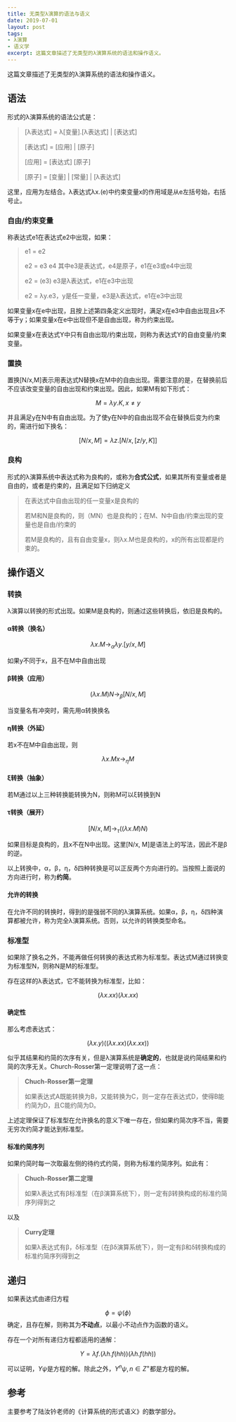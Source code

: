 ```yaml
---
title: 无类型λ演算的语法与语义
date: 2019-07-01
layout: post
tags:
- λ演算
- 语义学
excerpt: 这篇文章描述了无类型的λ演算系统的语法和操作语义。
---
```


这篇文章描述了无类型的λ演算系统的语法和操作语义。

## 语法

形式的λ演算系统的语法公式是：

> [λ表达式] = λ[变量].[λ表达式] \| [表达式]
> 
> [表达式] = [应用] \| [原子]
> 
> [应用] = [表达式] [原子]
> 
> [原子] = [变量] \| [常量] \| [λ表达式]

这里，应用为左结合。λ表达式λx.(e)中约束变量x的作用域是从e左括号始，右括号止。

### 自由/约束变量

称表达式e1在表达式e2中出现，如果：
> e1 = e2
> 
> e2 = e3 e4 其中e3是表达式，e4是原子，e1在e3或e4中出现
> 
> e2 = (e3) e3是λ表达式，e1在e3中出现
> 
> e2 = λy.e3，y是任一变量，e3是λ表达式，e1在e3中出现

如果变量x在e中出现，且按上述第四条定义出现时，满足x在e3中自由出现且x不等于y；如果变量x在e中出现但不是自由出现，称为约束出现。

如果变量x在表达式Y中只有自由出现/约束出现，则称为表达式Y的自由变量/约束变量。

### 置换

置换[N/x,M]表示用表达式N替换x在M中的自由出现。需要注意的是，在替换前后不应该改变变量的自由出现和约束出现。因此，如果M有如下形式：

$$
M = \lambda y.K, x \neq y
$$

并且满足y在N中有自由出现。为了使y在N中的自由出现不会在替换后变为约束的，需进行如下换名：

$$
[N/x, M] = \lambda z.[N/x, [z/y, K]]
$$

### 良构

形式的λ演算系统中表达式称为良构的，或称为**合式公式**，如果其所有变量或者是自由的，或者是约束的，且满足如下归纳定义
> 在表达式中自由出现的任一变量x是良构的
> 
> 若M和N是良构的，则（MN）也是良构的；在M、N中自由/约束出现的变量也是自由/约束的
> 
> 若M是良构的，且有自由变量x，则λx.M也是良构的，x的所有出现都是约束的。

## 操作语义

### 转换

λ演算以转换的形式出现。如果M是良构的，则通过这些转换后，依旧是良构的。

#### α转换（换名）

$$
\lambda x.M \to_\alpha \lambda y.[y/x, M]
$$

如果y不同于x，且不在M中自由出现
#### β转换（应用）

$$
(\lambda x.M)N \to_\beta [N/x, M]
$$

当变量名有冲突时，需先用α转换换名

#### η转换（外延）

若x不在M中自由出现，则

$$
\lambda x.Mx \to_\eta M
$$

#### ξ转换（抽象）

若M通过以上三种转换能转换为N，则称M可以ξ转换到N

#### τ转换（展开）

$$
[N/x,M] \to_\tau ((\lambda x.M)N)
$$

如果目标是良构的，且x不在N中出现。这里[N/x, M]是语法上的写法，因此不是β的逆。

以上转换中，α，β，η，δ四种转换是可以正反两个方向进行的。当按照上面说的方向进行时，称为**约简**。

#### 允许的转换

在允许不同的转换时，得到的是强弱不同的λ演算系统。如果α，β，η，δ四种演算都被允许，称为完全λ演算系统。否则，以允许的转换类型命名。

### 标准型

如果除了换名之外，不能再做任何转换的表达式称为标准型。表达式M通过转换变为标准型N，则称N是M的标准型。

存在这样的λ表达式，它不能转换为标准型，比如：

$$
(\lambda x.xx)(\lambda x.xx)
$$

#### 确定性

那么考虑表达式：

$$
(\lambda x.y)((\lambda x.xx)(\lambda x.xx))
$$

似乎其结果和约简的次序有关，但是λ演算系统是**确定的**，也就是说约简结果和约简的次序无关。Church-Rosser第一定理说明了这一点：

> **Chuch-Rosser第一定理**
> 
> 如果表达式A既能转换为B，又能转换为C，则一定存在表达式D，使得B能约简为D，且C能约简为D。

上述定理保证了标准型在允许换名的意义下唯一存在，但如果约简次序不当，需要无穷次约简才能达到标准型。

#### 标准约简序列

如果约简时每一次取最左侧的待约式约简，则称为标准约简序列。如此有：

> **Chuch-Rosser第二定理**
> 
> 如果λ表达式有β标准型（在β演算系统下），则一定有β转换构成的标准约简序列得到之

以及

> **Curry定理**
> 
> 如果λ表达式有β，δ标准型（在βδ演算系统下），则一定有β和δ转换构成的标准约简序列得到之

## 递归

如果表达式由递归方程

$$
\phi = \psi(\phi)
$$
确定，且存在解，则称其为**不动点**，以最小不动点作为函数的语义。

存在一个对所有递归方程都适用的通解：

$$
Y = \lambda f. (\lambda h.f(hh))(\lambda h.f(hh))
$$

可以证明，$Y\psi$是方程的解。除此之外，$Y^n\psi, n \in Z^+$都是方程的解。

## 参考

主要参考了陆汝钤老师的《计算系统的形式语义》的数学部分。
